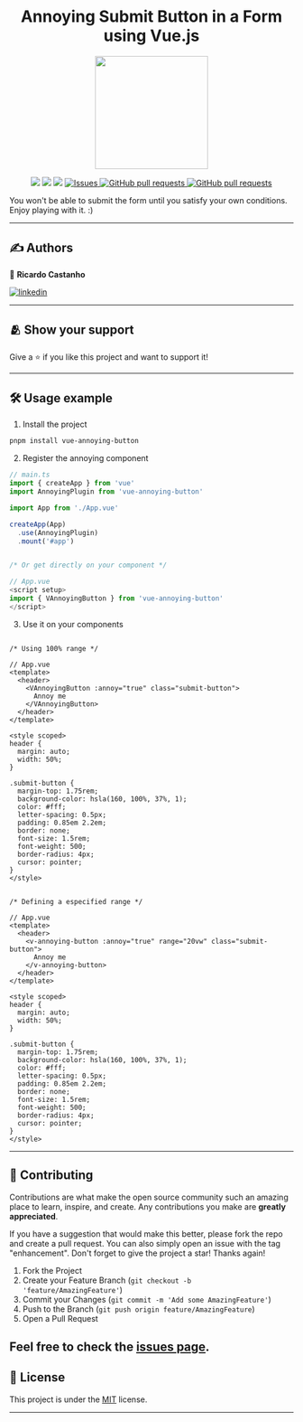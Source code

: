<div align="center">
   <h1> Annoying Submit Button in a Form using Vue.js </h1>

   <img src="https://media.giphy.com/media/tXL4FHPSnVJ0A/giphy.gif" width=200 />

  <p>

   <a href="https://github.com/ricardocastanho/vue-annoying-button/graphs/Stars" alt="Stars">
        <img src="https://img.shields.io/github/stars/ricardocastanho/vue-annoying-button" /></a>
        
   <a href="https://github.com/ricardocastanho/vue-annoying-button/graphs/issues" alt="Contributors">
        <img src="https://img.shields.io/github/issues/ricardocastanho/vue-annoying-button" /></a>
   <a href="https://github.com/ricardocastanho/vue-annoying-button/graphs/contributors" alt="Contributors">
        <img src="https://img.shields.io/github/contributors/ricardocastanho/vue-annoying-button" /></a>

   <a href="https://github.com/ricardocastanho/vue-annoying-button/forks">
      <img alt="Issues" src="https://img.shields.io/github/forks/ricardocastanho/vue-annoying-button" />
    </a> 
    <a href="https://github.com/ricardocastanho/vue-annoying-button/license">
      <img alt="GitHub pull requests" src="https://img.shields.io/github/license/ricardocastanho/vue-annoying-button" />
    </a>
    <a href="https://github.com/ricardocastanho/vue-annoying-button">
      <img alt="GitHub pull requests" src="https://img.shields.io/badge/version-0.1.0-blue?color=0088ff" />
    </a>

   </p>
</div>


You won't be able to submit the form until you satisfy your own conditions. Enjoy playing with it. :)

<!-- ## Project Preview
![Preview video of project](./content/preview.gif) -->


<!-- ## :bulb: Live Project Link
[Click here to play with **Annoying Submit Button**](https://annoyingsubmitbutton.netlify.app/) -->

---

## :writing_hand: Authors

👤 **Ricardo Castanho**

[![linkedin](https://img.shields.io/badge/linkedin-0A66C2?style=for-the-badge&logo=linkedin&logoColor=white)](https://www.linkedin.com/in/castanhoricardo/)


---

## :people_hugging: Show your support

Give a ⭐️ if you like this project and want to support it!

---


## 🛠️ Usage example

1. Install the project
```sh
pnpm install vue-annoying-button
```

2. Register the annoying component
```ts
// main.ts
import { createApp } from 'vue'
import AnnoyingPlugin from 'vue-annoying-button'

import App from './App.vue'

createApp(App)
  .use(AnnoyingPlugin)
  .mount('#app')


/* Or get directly on your component */

// App.vue
<script setup>
import { VAnnoyingButton } from 'vue-annoying-button'
</script>
```

3. Use it on your components
```vue

/* Using 100% range */

// App.vue
<template>
  <header>
    <VAnnoyingButton :annoy="true" class="submit-button">
      Annoy me
    </VAnnoyingButton>
  </header>
</template>

<style scoped>
header {
  margin: auto;
  width: 50%;
}

.submit-button {
  margin-top: 1.75rem;
  background-color: hsla(160, 100%, 37%, 1);
  color: #fff;
  letter-spacing: 0.5px;
  padding: 0.85em 2.2em;
  border: none;
  font-size: 1.5rem;
  font-weight: 500;
  border-radius: 4px;
  cursor: pointer;
}
</style>


/* Defining a especified range */

// App.vue
<template>
  <header>
    <v-annoying-button :annoy="true" range="20vw" class="submit-button">
      Annoy me
    </v-annoying-button>
  </header>
</template>

<style scoped>
header {
  margin: auto;
  width: 50%;
}

.submit-button {
  margin-top: 1.75rem;
  background-color: hsla(160, 100%, 37%, 1);
  color: #fff;
  letter-spacing: 0.5px;
  padding: 0.85em 2.2em;
  border: none;
  font-size: 1.5rem;
  font-weight: 500;
  border-radius: 4px;
  cursor: pointer;
}
</style>
```

---

## 🤝 Contributing

Contributions are what make the open source community such an amazing place to learn, inspire, and create. Any contributions you make are **greatly appreciated**.

If you have a suggestion that would make this better, please fork the repo and create a pull request. You can also simply open an issue with the tag "enhancement".
Don't forget to give the project a star! Thanks again!

1. Fork the Project
2. Create your Feature Branch (`git checkout -b 'feature/AmazingFeature'`)
3. Commit your Changes (`git commit -m 'Add some AmazingFeature'`)
4. Push to the Branch (`git push origin feature/AmazingFeature`)
5. Open a Pull Request

Feel free to check the [issues page](../../issues/).
---
## 📝 License

This project is under the [MIT](./LICENSE) license.

---
<!-- ## :pray: Thanks

Thanks to everyone who has contributed towards this project

<div>
    <a href="https://github.com/ricardocastanho/vue-annoying-button/graphs/contributors">
    <img src="https://contrib.rocks/image?repo=ricardocastanho/vue-annoying-button" />
    </a> -->
</div>



